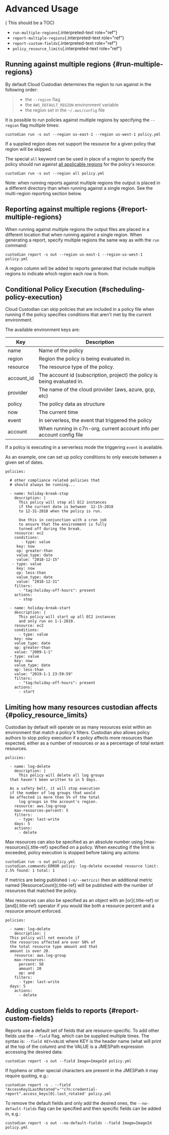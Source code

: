 # Advanced Usage

( This should be a TOC)

-   `run-multiple-regions`{.interpreted-text role="ref"}
-   `report-multiple-regions`{.interpreted-text role="ref"}
-   `report-custom-fields`{.interpreted-text role="ref"}
-   `policy_resource_limits`{.interpreted-text role="ref"}

## Running against multiple regions {#run-multiple-regions}

By default Cloud Custodian determines the region to run against in the
following order:

> -   the `--region` flag
> -   the `AWS_DEFAULT_REGION` environment variable
> -   the region set in the `~/.aws/config` file

It is possible to run policies against multiple regions by specifying
the `--region` flag multiple times:

    custodian run -s out --region us-east-1 --region us-west-1 policy.yml

If a supplied region does not support the resource for a given policy
that region will be skipped.

The special `all` keyword can be used in place of a region to specify
the policy should run against [all applicable
regions](https://aws.amazon.com/about-aws/global-infrastructure/regional-product-services/)
for the policy\'s resource:

    custodian run -s out --region all policy.yml

Note: when running reports against multiple regions the output is placed
in a different directory than when running against a single region. See
the multi-region reporting section below.

## Reporting against multiple regions {#report-multiple-regions}

When running against multiple regions the output files are placed in a
different location that when running against a single region. When
generating a report, specify multiple regions the same way as with the
`run` command:

    custodian report -s out --region us-east-1 --region-us-west-1 policy.yml

A region column will be added to reports generated that include multiple
regions to indicate which region each row is from.

## Conditional Policy Execution {#scheduling-policy-execution}

Cloud Custodian can skip policies that are included in a policy file
when running if the policy specifies conditions that aren\'t met by the
current environment.

The available environment keys are:

 |  Key        | Description                                                                 |
 | ----------- | --------------------------------------------------------------------------- |
 | name        |  Name of the policy                                                         |
 | region      |  Region the policy is being evaluated in.                                   |
 | resource    |  The resource type of the policy.                                           | 
 | account\_id |  The account id (subscription, project) the policy is being evaluated in.   |
 | provider    |  The name of the cloud provider (aws, azure, gcp, etc)                      |
 | policy      |  The policy data as structure                                               |
 | now         |  The current time                                                           |
 | event       |  In serverless, the event that triggered the policy                         |
 | account     |  When running in c7n-org, current account info per account config file      |

If a policy is executing in a serverless mode the triggering `event` is
available.

As an example, one can set up policy conditions to only execute between
a given set of dates.

``` {.yaml}
policies:

  # other compliance related policies that
  # should always be running...

  - name: holiday-break-stop
    description: |
      This policy will stop all EC2 instances
      if the current date is between  12-15-2018
      to 12-31-2018 when the policy is run.

      Use this in conjunction with a cron job
      to ensure that the environment is fully
      turned off during the break.
    resource: ec2
    conditions:
       - type: value
     key: now
     op: greater-than
     value_type: date
     value: "2018-12-15"
   - type: value
     key: now
     op: less-than
     value_type: date
     value: "2018-12-31"
    filters:
      - "tag:holiday-off-hours": present
    actions:
      - stop

  - name: holiday-break-start
    description: |
      This policy will start up all EC2 instances
      and only run on 1-1-2019.
    resource: ec2
    conditions:
      - type: value
    key: now
    value_type: date
    op: greater-than
    value: "2009-1-1"
  - type: value
    key: now
    value_type: date
    op: less-than
    value: "2019-1-1 23:59:59"
    filters:
      - "tag:holiday-off-hours": present
    actions:
      - start
```

## Limiting how many resources custodian affects {#policy_resource_limits}

Custodian by default will operate on as many resources exist within an
environment that match a policy\'s filters. Custodian also allows policy
authors to stop policy execution if a policy affects more resources than
expected, either as a number of resources or as a percentage of total
extant resources.

``` {.yaml}
policies:

  - name: log-delete
    description: |
      This policy will delete all log groups
  that haven't been written to in 5 days.

  As a safety belt, it will stop execution
  if the number of log groups that would
  be affected is more than 5% of the total
      log groups in the account's region.
    resource: aws.log-group
    max-resources-percent: 5
    filters:
      - type: last-write
    days: 5
    actions:
      - delete
```

Max resources can also be specified as an absolute number using
[max-resources]{.title-ref} specified on a policy. When executing if the
limit is exceeded, policy execution is stopped before taking any
actions:

    custodian run -s out policy.yml
    custodian.commands:ERROR policy: log-delete exceeded resource limit: 2.5% found: 1 total: 1

If metrics are being published `(-m/--metrics)` then an additional
metric named [ResourceCount]{.title-ref} will be published with the
number of resources that matched the policy.

Max resources can also be specified as an object with an
[or]{.title-ref} or [and]{.title-ref} operator if you would like both a
resource percent and a resource amount enforced.

``` {.yaml}
policies:

  - name: log-delete
    description: |
  This policy will not execute if
  the resources affected are over 50% of
  the total resource type amount and that
  amount is over 20.
    resource: aws.log-group
    max-resources:
      percent: 50
      amount: 20
      op: and
    filters:
      - type: last-write
  days: 5
    actions:
      - delete
```

## Adding custom fields to reports {#report-custom-fields}

Reports use a default set of fields that are resource-specific. To add
other fields use the `--field` flag, which can be supplied multiple
times. The syntax is: `--field KEY=VALUE` where KEY is the header name
(what will print at the top of the column) and the VALUE is a JMESPath
expression accessing the desired data:

    custodian report -s out --field Image=ImageId policy.yml

If hyphens or other special characters are present in the JMESPath it
may require quoting, e.g.:

    custodian report -s . --field "AccessKey1LastRotated"='"c7n:credential-report".access_keys[0].last_rotated' policy.yml

To remove the default fields and only add the desired ones, the
`--no-default-fields` flag can be specified and then specific fields can
be added in, e.g.:

    custodian report -s out --no-default-fields --field Image=ImageId policy.yml